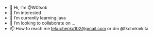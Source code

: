 - 👋 Hi, I’m @W0tsob
- 👀 I’m interested 
- 🌱 I’m currently learning java
- 💞️ I’m looking to collaborate on ...
- 📫 How to reach me tekuchenko102@gmail.com or dm @tkchnknikita

<!---
W0tsob/W0tsob is a ✨ special ✨ repository because its `README.md` (this file) appears on your GitHub profile.
You can click the Preview link to take a look at your changes.
--->
